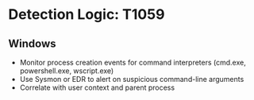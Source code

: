 # Detection Logic: T1059

## Windows
- Monitor process creation events for command interpreters (cmd.exe, powershell.exe, wscript.exe)
- Use Sysmon or EDR to alert on suspicious command-line arguments
- Correlate with user context and parent process

